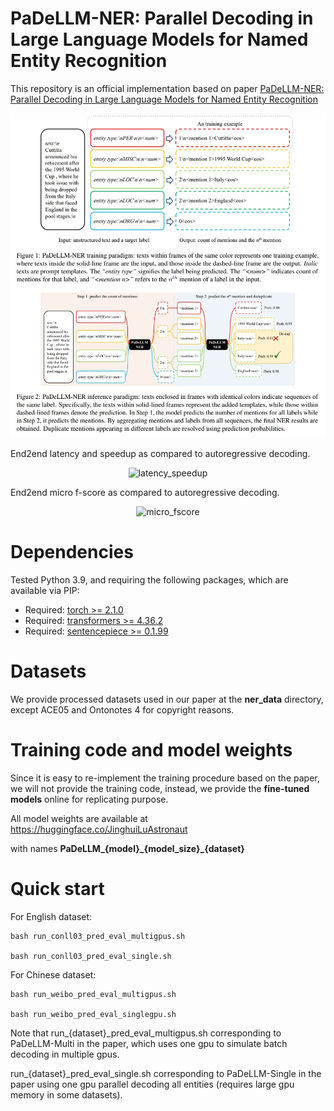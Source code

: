 # PaDeLLM-NER: Parallel Decoding in Large Language Models for Named Entity Recognition

This repository is an official implementation based on paper [PaDeLLM-NER: Parallel Decoding in Large Language Models for Named Entity Recognition](https://arxiv.org/abs/2402.04838) 


<p align="center">
  <img src="./padellm.png" alt="overview">
</p>



End2end latency and speedup as compared to autoregressive decoding.

<p align="center">
  <img src="./latency_speedu.png" alt="latency_speedup">
</p>

End2end micro f-score as compared to autoregressive decoding.

<p align="center">
  <img src="./micro_fscore" alt="micro_fscore">
</p>




# Dependencies

Tested Python 3.9, and requiring the following packages, which are available via PIP:

* Required: [torch >= 2.1.0](https://pytorch.org/)
* Required: [transformers >= 4.36.2](https://huggingface.co/transformers/)
* Required: [sentencepiece >= 0.1.99](https://huggingface.co/transformers/)


# Datasets
We provide processed datasets used in our paper at the **ner_data** directory, except ACE05 and Ontonotes 4 for copyright reasons.

# Training code and model weights

Since it is easy to re-implement the training procedure based on the paper, we will not provide the training code, instead, we provide the **fine-tuned models** online for replicating purpose.

All model weights are available at https://huggingface.co/JinghuiLuAstronaut

with names **PaDeLLM\_{model}\_{model_size}\_{dataset}**

# Quick start

For English dataset: 

    bash run_conll03_pred_eval_multigpus.sh

    bash run_conll03_pred_eval_single.sh

For Chinese dataset: 

    bash run_weibo_pred_eval_multigpus.sh

    bash run_weibo_pred_eval_singlegpu.sh

Note that run\_{dataset}\_pred\_eval\_multigpus.sh corresponding to PaDeLLM-Multi in the paper, which uses one gpu to simulate batch decoding in multiple gpus.


run\_{dataset}\_pred\_eval\_single.sh corresponding to PaDeLLM-Single in the paper using one gpu parallel decoding all entities (requires large gpu memory in some datasets).
